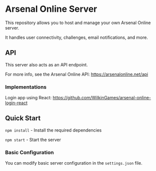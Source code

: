 # Arsenal Online Server

This repository allows you to host and manage your own Arsenal Online server.

It handles user connectivity, challenges, email notifications, and more.

## API

This server also acts as an API endpoint.

For more info, see the Arsenal Online API: https://arsenalonline.net/api

### Implementations

Login app using React: https://github.com/WilkinGames/arsenal-online-login-react

## Quick Start

`npm install` - Install the required dependencies

`npm start` - Start the server

### Basic Configuration

You can modify basic server configuration in the `settings.json` file.
